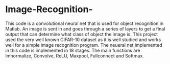 # Image-Recognition-
This code is a convolutional neural net that is used for object recognition in Matlab. An image is sent in and goes through a series of layers to get a final output that can determine what class of object the image is. This project used the very well known CIFAR-10 dataset as it is well studied and works well for a simple image recognition program.
The neueral net implemented in this code is implemented in 18 stages. The main functions are Imnormalize, Convolve, ReLU, Maxpool, Fullconnect and Softmax.  
